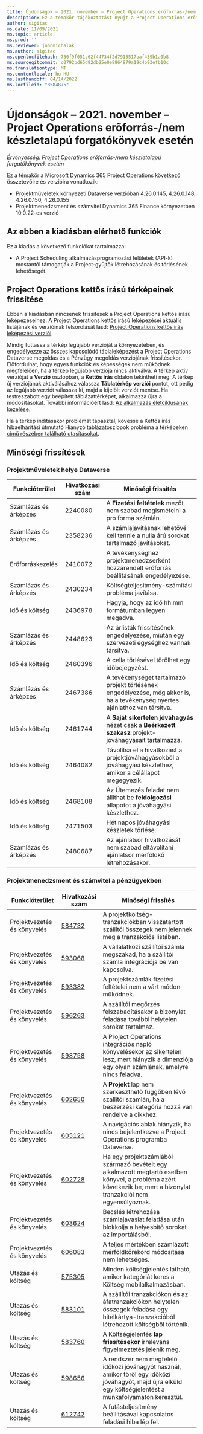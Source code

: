 ```yaml
---
title: Újdonságok – 2021. november – Project Operations erőforrás-/nem készletalapú forgatókönyvek esetén
description: Ez a témakör tájékoztatást nyújt a Project Operations erőforrás-/nem készletalapú forgatókönyvek projektműveleteinek 2021. novemberi kiadásában elérhető minőségi frissítésekről.
author: sigitac
ms.date: 11/09/2021
ms.topic: article
ms.prod: ''
ms.reviewer: johnmichalak
ms.author: sigitac
ms.openlocfilehash: 730f9f051c62f44734f2d7915517baf439b1a0b8
ms.sourcegitcommit: c0792bd65d92db25e0e8864879a19c4b93efb10c
ms.translationtype: MT
ms.contentlocale: hu-HU
ms.lasthandoff: 04/14/2022
ms.locfileid: "8584875"
---
```

# <a name="whats-new-november-2021---project-operations-for-resourcenon-stocked-based-scenarios"></a>Újdonságok – 2021. november – Project Operations erőforrás-/nem készletalapú forgatókönyvek esetén

*Érvényesség: Project Operations erőforrás-/nem készletalapú forgatókönyvek esetén*

Ez a témakör a Microsoft Dynamics 365 Project Operations következő összetevőire és verzióira vonatkozik:

- Projektműveletek környezeti Dataverse verzióban 4.26.0.145, 4.26.0.148, 4.26.0.150, 4.26.0.155
- Projektmenedzsment és számvitel Dynamics 365 Finance környezetben 10.0.22-es verzió

## <a name="features-included-in-this-release"></a>Az ebben a kiadásban elérhető funkciók

Ez a kiadás a következő funkciókat tartalmazza:

- A Project Scheduling alkalmazásprogramozási felületek (API-k) mostantól támogatják a Project-gyűjtők létrehozásának és törlésének lehetőségét.

## <a name="project-operations-dual-write-maps-updates"></a>Project Operations kettős írású térképeinek frissítése

Ebben a kiadásban nincsenek frissítések a Project Operations kettős írású leképezéseihez. A Project Operations kettős írású leképezései aktuális listájának és verzióinak felsorolását lásd: [Project Operations kettős írás leképezési verziói](/dynamics365/project-operations/environment/resource-dual-write-maps).

Mindig futtassa a térkép legújabb verzióját a környezetében, és engedélyezze az összes kapcsolódó táblaleképezést a Project Operations Dataverse megoldás és a Pénzügy megoldás verziójának frissítésekor. Előfordulhat, hogy egyes funkciók és képességek nem működnek megfelelően, ha a térkép legújabb verziója nincs aktiválva. A térkép aktív verzióját a **Verzió** oszlopban, a **Kettős írás** oldalon tekintheti meg. A térkép új verziójának aktiválásához válassza **Táblatérkép verziói** pontot, ott pedig az legújabb verziót válassza ki, majd a kijelölt verziót mentse. Ha testreszabott egy beépített táblázattérképet, alkalmazza újra a módosításokat. További információért lásd: [Az alkalmazás életciklusának kezelése](/dynamics365/fin-ops-core/dev-itpro/data-entities/dual-write/app-lifecycle-management).

Ha a térkép indításakor problémát tapasztal, kövesse a Kettős írás hibaelhárítási útmutató Hiányzó táblázatoszlopok probléma a térképeken [című részében található utasításokat](/dynamics365/fin-ops-core/dev-itpro/data-entities/dual-write/dual-write-troubleshooting-finops-upgrades#missing-table-columns-issue-on-maps).

## <a name="quality-updates"></a>Minőségi frissítések

### <a name="project-operations-in-dataverse"></a>Projektműveletek helye Dataverse

| Funkcióterület | Hivatkozási szám | Minőségi frissítés |
| --- | --- | --- |
| Számlázás és árképzés | 2240080 | A **Fizetési feltételek** mezőt nem szabad megismételni a pro forma számlán. |
| Számlázás és árképzés | 2358236 | A számlajavításnak lehetővé kell tennie a nulla árú sorokat tartalmazó javításokat. |
| Erőforráskezelés | 2410072 | A tevékenységhez projektmenedzserként hozzárendelt erőforrás beállításának engedélyezése. |
| Számlázás és árképzés | 2430234 | Költségteljesítmény-számítási probléma javítása. |
| Idő és költség | 2436978 | Hagyja, hogy az idő hh:mm formátumban legyen megadva. |
| Számlázás és árképzés | 2448623 | Az árlisták frissítésének engedélyezése, miután egy szervezeti egységhez vannak társítva. |
| Idő és költség | 2460396 | A cella törlésével törölhet egy időbejegyzést. |
| Számlázás és árképzés | 2467386 | A tevékenységet tartalmazó projekt törlésének engedélyezése, még akkor is, ha a tevékenység nyertes ajánlathoz van társítva. |
| Idő és költség | 2461744 | A **Saját sikertelen jóváhagyás** nézet csak a **Beérkezett szakasz** projekt-jóváhagyásait tartalmazza. |
| Idő és költség | 2464082 | Távolítsa el a hivatkozást a projektjóváhagyásokból a jóváhagyási készlethez, amikor a célállapot megegyezik. |
| Idő és költség | 2468108 | Az Ütemezés feladat nem állíthat be **feldolgozási** állapotot a jóváhagyási készlethez. |
| Idő és költség | 2471503 | Hét napos jóváhagyási készletek törlése. |
| Számlázás és árképzés | 2480687 | Az ajánlatsor hivatkozását nem szabad eltávolítani ajánlatsor mérföldkő létrehozásakor. |

### <a name="project-management-and-accounting-in-finance"></a>Projektmenedzsment és számvitel a pénzügyekben

| Funkcióterület | Hivatkozási szám | Minőségi frissítés |
| --- | --- | --- |
| Projektvezetés és könyvelés | [584732](https://fix.lcs.dynamics.com/Issue/Details/?bugId=584732) | A projektköltség-tranzakciókban visszatartott szállítói összegek nem jelennek meg a tranzakciós listában. |
| Projektvezetés és könyvelés | [593068](https://fix.lcs.dynamics.com/Issue/Details/?bugId=593068) | A vállalatközi szállítói számla megszakad, ha a szállítói számla integrációja be van kapcsolva. |
| Projektvezetés és könyvelés | [593382](https://fix.lcs.dynamics.com/Issue/Details/?bugId=593382) | A projektszámlák fizetési feltételei nem a várt módon működnek. |
| Projektvezetés és könyvelés | [596263](https://fix.lcs.dynamics.com/Issue/Details/?bugId=596263) | A szállítói megőrzés felszabadításakor a bizonylat feladása további helytelen sorokat tartalmaz. |
| Projektvezetés és könyvelés | [598758](https://fix.lcs.dynamics.com/Issue/Details/?bugId=598758) | A Project Operations integrációs napló könyvelésekor az sikertelen lesz, mert hiányzik a dimenziója egy olyan számlának, amelyre nincs feladva. |
| Projektvezetés és könyvelés | [602650](https://fix.lcs.dynamics.com/Issue/Details/?bugId=602650) | A **Projekt** lap nem szerkeszthető függőben lévő szállítói számlán, ha a beszerzési kategória hozzá van rendelve a cikkhez. |
| Projektvezetés és könyvelés | [605121](https://fix.lcs.dynamics.com/Issue/Details/?bugId=605121) | A navigációs ablak hiányzik, ha nincs bejelentkezve a Project Operations programba Dataverse. |
| Projektvezetés és könyvelés | [602728](https://fix.lcs.dynamics.com/Issue/Details/?bugId=602728) | Ha egy projektszámlából származó bevételt egy alkalmazott megtartó esetben könyvel, a probléma azért következik be, mert a bizonylat tranzakciói nem egyensúlyoznak. |
| Projektvezetés és könyvelés | [603624](https://fix.lcs.dynamics.com/Issue/Details/?bugId=603624) | Becslés létrehozása számlajavaslat feladása után blokkolja a helyesbítő sorokat az importálásból. |
| Projektvezetés és könyvelés | [606083](https://fix.lcs.dynamics.com/Issue/Details/?bugId=606083) | A teljes mértékben számlázott mérföldkőrekord módosítása nem lehetséges. |
| Utazás és költség | [575305](https://fix.lcs.dynamics.com/Issue/Details/?bugId=575305) | Minden költségjelentés látható, amikor kategóriát keres a Költség mobilalkalmazásban. |
| Utazás és költség | [583101](https://fix.lcs.dynamics.com/Issue/Details/?bugId=583101) | A szállítói tranzakciókon és az áfatranzakciókon helytelen összegek feladása egy hitelkártya-tranzakcióból létrehozott költségből történik. |
| Utazás és költség | [583760](https://fix.lcs.dynamics.com/Issue/Details/?bugId=583760) | A Költségjelentés **lap frissítésekor** irreleváns figyelmeztetés jelenik meg. |
| Utazás és költség | [598656](https://fix.lcs.dynamics.com/Issue/Details/?bugId=598656) | A rendszer nem megfelelő időközi jóváhagyót használ, amikor töröl egy időközi jóváhagyót, majd újra elküld egy költségjelentést a munkafolyamaton keresztül. |
| Utazás és költség | [612742](https://fix.lcs.dynamics.com/Issue/Details/?bugId=612742) | A futásteljesítmény beállításával kapcsolatos feladási hiba lép fel. |
